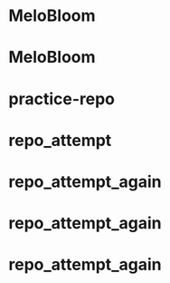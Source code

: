 # MeloBloom
# MeloBloom
# practice-repo
# repo_attempt
# repo_attempt_again
# repo_attempt_again
# repo_attempt_again
